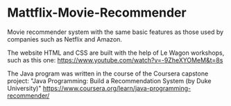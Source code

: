 # Mattflix-Movie-Recommender
Movie recommender system with the same basic features as those used by companies such as Netflix and Amazon.

The website HTML and CSS are built with the help of Le Wagon workshops, such as this one: https://www.youtube.com/watch?v=-9ZheXYOMeM&t=8s

The Java program was written in the course of the Coursera capstone project: "Java Programming: Build a Recommendation System (by Duke University)"
https://www.coursera.org/learn/java-programming-recommender/
